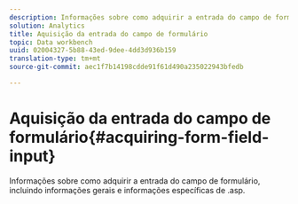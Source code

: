 ```yaml
---
description: Informações sobre como adquirir a entrada do campo de formulário, incluindo informações gerais e informações específicas de .asp.
solution: Analytics
title: Aquisição da entrada do campo de formulário
topic: Data workbench
uuid: 02004327-5b88-43ed-9dee-4dd3d936b159
translation-type: tm+mt
source-git-commit: aec1f7b14198cdde91f61d490a235022943bfedb

---
```



# Aquisição da entrada do campo de formulário{#acquiring-form-field-input}

Informações sobre como adquirir a entrada do campo de formulário, incluindo informações gerais e informações específicas de .asp.

